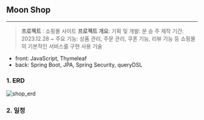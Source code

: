## **Moon Shop**
----
>**프로젝트** : 쇼핑몰 사이트
>**프로젝트 개요**: 
>기획 및 개발: 문 승 주
>제작 기간: 2023.12.28 ~
>주요 기능: 상품 관리, 주문 관리, 쿠폰 기능, 리뷰 기능 등 쇼핑몰의 기본적인 서비스를 구현
>사용 기술
- front: JavaScript, Thymeleaf
- back: Spring Boot, JPA, Spring Security, queryDSL

###  **1. ERD**
![shop_erd](https://github.com/tmdwn725/moon_shop_user/assets/60638602/3d8e245e-a8a6-44d1-bfb6-4329e605925e)

###  **2. 일정**



